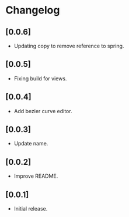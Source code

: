 # Changelog

## [0.0.6]

-   Updating copy to remove reference to spring.

## [0.0.5]

-   Fixing build for views.

## [0.0.4]

-   Add bezier curve editor.

## [0.0.3]

-   Update name.

## [0.0.2]

-   Improve README.

## [0.0.1]

-   Initial release.
